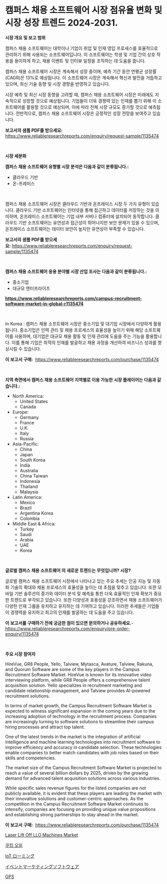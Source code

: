<p><h1>캠퍼스 채용 소프트웨어 시장 점유율 변화 및 시장 성장 트렌드 2024-2031.</h1></p><p><strong>시장 개요 및 보고 범위</strong></p>
<p><p>캠퍼스 채용 소프트웨어는 대학이나 기업이 취업 및 인재 영입 프로세스를 효율적으로 관리하기 위해 사용되는 소프트웨어입니다. 이 소프트웨어는 학생 및 기업 간의 상호 작용을 용이하게 하고, 채용 이벤트 및 인터뷰 일정을 조직하는 데 도움을 줍니다.</p><p>캠퍼스 채용 소프트웨어 시장은 계속해서 성장 중이며, 예측 기간 동안 연평균 성장률(CAGR)은 13%로 예상됩니다. 이 소프트웨어 시장은 계속해서 혁신과 발전을 거듭하고 있으며, 최신 기술 동향 및 시장 경향을 반영하고 있습니다.</p><p>시장 예측 및 최신 시장 동향을 고려할 때, 캠퍼스 채용 소프트웨어 시장은 미래에도 지속적으로 성장할 것으로 예상됩니다. 기업들이 더욱 경쟁력 있는 인재를 뽑기 위해 이 소프트웨어를 활용할 것으로 예상되며, 이에 따라 전체 시장 규모도 증가할 것으로 예측됩니다. 전반적으로, 캠퍼스 채용 소프트웨어 시장은 긍정적인 성장 전망을 보여주고 있습니다.</p></p>
<p><strong>보고서의 샘플 PDF를 받으세요:</strong> <a href="https://www.reliableresearchreports.com/enquiry/request-sample/1135474">https://www.reliableresearchreports.com/enquiry/request-sample/1135474</a></p>
<p>&nbsp;</p>
<p><strong>시장 세분화</strong></p>
<p><strong>캠퍼스 채용 소프트웨어 유형별 시장 분석은 다음과 같이 분류됩니다.:</strong></p>
<p><ul><li>클라우드 기반</li><li>온-프레미스</li></ul></p>
<p>&nbsp;</p>
<p><p>캠퍼스 채용 소프트웨어 시장은 클라우드 기반과 온프레미스 시장 두 가지 유형이 있습니다. 클라우드 기반 소프트웨어는 인터넷을 통해 접근하고 데이터를 저장하는 것을 의미하며, 온프레미스 소프트웨어는 기업 내부 서버나 컴퓨터에 설치되어 동작합니다. 클라우드 기반 소프트웨어는 유연성과 접근성이 뛰어나지만 보안 문제가 있을 수 있으며, 온프레미스 소프트웨어는 데이터 보안이 높지만 유연성이 부족할 수 있습니다.</p></p>
<p><strong>보고서의 샘플 PDF를 받으세요:</strong>&nbsp;<a href="https://www.reliableresearchreports.com/enquiry/request-sample/1135474">https://www.reliableresearchreports.com/enquiry/request-sample/1135474</a></p>
<p>&nbsp;</p>
<p><strong> 캠퍼스 채용 소프트웨어 응용 분야별 시장 산업 조사는 다음과 같이 분류됩니다.:</strong></p>
<p><ul><li>중소기업</li><li>대규모 엔터프라이즈</li></ul></p>
<p><strong><a href="https://www.reliableresearchreports.com/campus-recruitment-software-market-in-global-r1135474">https://www.reliableresearchreports.com/campus-recruitment-software-market-in-global-r1135474</a></strong></p>
<p>&nbsp;</p>
<p><p>In Korea : 캠퍼스 채용 소프트웨어 시장은 중소기업 및 대기업 시장에서 다양하게 활용됩니다. 중소기업은 인력 관리 및 채용 프로세스의 효율성을 높이기 위해 해당 소프트웨어를 사용하며, 대기업은 대규모 채용 활동 및 인재 관리에 도움을 주는 기능을 활용합니다. 이를 통해 기업은 최적의 인재를 발굴하고 채용 과정을 개선하여 비즈니스 성과를 향상시킬 수 있습니다.</p></p>
<p><strong>이 보고서 구매:</strong>&nbsp; <a href="https://www.reliableresearchreports.com/purchase/1135474">https://www.reliableresearchreports.com/purchase/1135474</a></p>
<p>&nbsp;</p>
<p><strong>지역 측면에서 캠퍼스 채용 소프트웨어 지역별로 이용 가능한 시장 플레이어는 다음과 같습니다.:</strong></p>
<p><ul>
    <li>
        North America:
        <ul>
            <li>United States</li>
            <li>Canada</li>
        </ul>
    </li>
    <li>
        Europe:
        <ul>
            <li>Germany</li>
            <li>France</li>
            <li>U.K.</li>
            <li>Italy</li>
            <li>Russia</li>
        </ul>
    </li>
    <li>
        Asia-Pacific:
        <ul>
            <li>China</li>
            <li>Japan</li>
            <li>South Korea</li>
            <li>India</li>
            <li>Australia</li>
            <li>China Taiwan</li>
            <li>Indonesia</li>
            <li>Thailand</li>
            <li>Malaysia</li>
        </ul>
    </li>
    <li>
        Latin America:
        <ul>
            <li>Mexico</li>
            <li>Brazil</li>
            <li>Argentina Korea</li>
            <li>Colombia</li>
        </ul>
    </li>
    <li>
        Middle East & Africa:
        <ul>
            <li>Turkey</li>
            <li>Saudi</li>
            <li>Arabia</li>
            <li>UAE</li>
            <li>Korea</li>
        </ul>
    </li>
    </ul></p>
<p>&nbsp;</p>
<p><strong>글로벌 캠퍼스 채용 소프트웨어 의 새로운 트렌드는 무엇입니까? 시장?</strong></p>
<p><p>글로벌 캠퍼스 채용 소프트웨어 시장에서 나타나고 있는 주요 추세는 인공 지능 및 자동화 기술의 확대와 채용 프로세스의 효율성을 높이는 데 초점을 맞추고 있습니다. 또한 모바일 기반 솔루션의 증가와 데이터 분석 및 예측을 통한 더욱 효율적인 인재 확보가 중요한 트렌드로 부각되고 있습니다. 또한 다양성과 포용성을 강조하면서 채용 소프트웨어가 다양한 인재 그룹을 유치하고 유지하는 데 기여하고 있습니다. 이러한 추세들은 기업들이 경쟁력을 유지하고 최고의 인재를 발굴하는 데 도움을 주고 있습니다.</p></p>
<p><strong>이 보고서를 구매하기 전에 궁금한 점이 있으면 문의하거나 공유하세요.</strong>- <a href="https://www.reliableresearchreports.com/enquiry/pre-order-enquiry/1135474">https://www.reliableresearchreports.com/enquiry/pre-order-enquiry/1135474</a></p>
<p>&nbsp;</p>
<p><strong>주요 시장 참여자</strong></p>
<p><p>HireVue, GR8 People, Yello, Talview, Mytasca, Avature, Talview, Rakuna, and Quorum Software are some of the key players in the Campus Recruitment Software Market. HireVue is known for its innovative video interviewing platform, while GR8 People offers a comprehensive talent acquisition solution. Yello specializes in recruitment marketing and candidate relationship management, and Talview provides AI-powered recruitment solutions.</p><p>In terms of market growth, the Campus Recruitment Software Market is expected to witness significant expansion in the coming years due to the increasing adoption of technology in the recruitment process. Companies are increasingly turning to software solutions to streamline their campus hiring processes and attract top talent.</p><p>One of the latest trends in the market is the integration of artificial intelligence and machine learning technologies into recruitment software to improve efficiency and accuracy in candidate selection. These technologies enable companies to better match candidates with job roles based on their skills and competencies.</p><p>The market size of the Campus Recruitment Software Market is projected to reach a value of several billion dollars by 2025, driven by the growing demand for advanced talent acquisition solutions across various industries.</p><p>While specific sales revenue figures for the listed companies are not publicly available, it is evident that these players are leading the market with their innovative solutions and customer-centric approaches. As the competition in the Campus Recruitment Software Market continues to intensify, companies are focusing on providing unique value propositions and establishing strong partnerships to stay ahead in the market.</p></p>
<p><strong>이 보고서 구매:</strong>&nbsp;&nbsp;<a href="https://www.reliableresearchreports.com/purchase/1135474">https://www.reliableresearchreports.com/purchase/1135474</a></p>
<p><p><a href="https://www.linkedin.com/pulse/laser-lift-off-llo-machines-market-size-evaluating-its-trends-ljbjc?trackingId=YQUKB%2FeW3i9iz%2BKTSf0IxA%3D%3D">Laser Lift Off LLO Machines Market</a></p><p><a href="https://medium.com/@georgebesoiu20221/2024-2031%EB%85%84%EA%B9%8C%EC%A7%80-%EC%98%88%EC%83%81%EB%90%98%EB%8A%94-%EC%9A%94%EB%A6%AC-%EC%98%A4%EC%9D%BC-%EC%8B%9C%EC%9E%A5-%EB%8F%99%ED%96%A5-%EB%B0%8F-%EC%8B%9C%EC%9E%A5-%EB%B6%84%EC%84%9D-ce8c59a7ad52">쿠킹 오일</a></p><p><a href="https://medium.com/@johndory19/iot%E3%83%AD%E3%83%BC%E3%83%9F%E3%83%B3%E3%82%B0%E5%B8%82%E5%A0%B4-%E5%B8%82%E5%A0%B4%E3%82%B7%E3%82%A7%E3%82%A2-%E5%B8%82%E5%A0%B4%E5%8B%95%E5%90%91-%E3%81%8A%E3%82%88%E3%81%B3%E5%B0%86%E6%9D%A5%E3%81%AE%E6%88%90%E9%95%B7%E3%81%AE%E6%8E%A2%E7%B4%A2-563138801550">IoT ローミング</a></p><p><a href="https://medium.com/@urinalisis45667/%E3%82%A4%E3%83%99%E3%83%B3%E3%83%88%E3%83%9E%E3%83%BC%E3%82%B1%E3%83%86%E3%82%A3%E3%83%B3%E3%82%B0%E3%82%BD%E3%83%95%E3%83%88%E3%82%A6%E3%82%A7%E3%82%A2%E5%B8%82%E5%A0%B4-%E5%B8%82%E5%A0%B4cagr-%E5%B8%82%E5%A0%B4%E5%8B%95%E5%90%91-%E3%81%8A%E3%82%88%E3%81%B3%E6%88%90%E9%95%B7%E6%88%A6%E7%95%A5%E3%81%AB%E9%96%A2%E3%81%99%E3%82%8B%E6%B4%9E%E5%AF%9F-e4711a601919">イベントマーケティングソフトウェア</a></p><p><a href="https://medium.com/@isariontaru/gps-%EC%8B%9C%EC%9E%A5-%EA%B2%BD%EC%9F%81-%EB%B6%84%EC%84%9D-%EC%8B%9C%EC%9E%A5-%EB%8F%99%ED%96%A5-%EB%B0%8F-2031%EB%85%84%EA%B9%8C%EC%A7%80-%EC%98%88%EC%B8%A1-955043ad673b">GPS</a></p></p>
